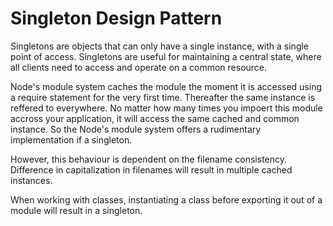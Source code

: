 # Singleton Design Pattern

Singletons are objects that can only have a single instance, with a single point of access. Singletons are useful for maintaining a central state, where all clients need to access and operate on a common resource.

Node's module system caches the module the moment it is accessed using a require statement for the very first time. Thereafter the same instance is reffered to everywhere. No matter how many times you impoert this module accross your application, it will access the same cached and common instance. So the Node's module system offers a rudimentary implementation if a singleton.

However, this behaviour is dependent on the filename consistency. Difference in capitalization in filenames will result in multiple cached instances.

When working with classes, instantiating a class before exporting it out of a module will result in a singleton.
